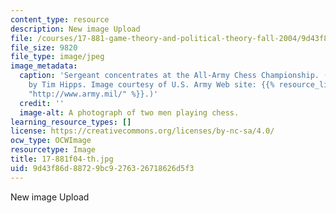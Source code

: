 ```yaml
---
content_type: resource
description: New image Upload
file: /courses/17-881-game-theory-and-political-theory-fall-2004/9d43f86d88729bc9276326718626d5f3_17-881f04-th.jpg
file_size: 9820
file_type: image/jpeg
image_metadata:
  caption: 'Sergeant concentrates at the All-Army Chess Championship. (Army photo
    by Tim Hipps. Image courtesy of U.S. Army Web site: {{% resource_link "8efec66e-09ce-48db-979d-f9a3ca6671a3"
    "http://www.army.mil/" %}}.)'
  credit: ''
  image-alt: A photograph of two men playing chess.
learning_resource_types: []
license: https://creativecommons.org/licenses/by-nc-sa/4.0/
ocw_type: OCWImage
resourcetype: Image
title: 17-881f04-th.jpg
uid: 9d43f86d-8872-9bc9-2763-26718626d5f3
---
```

New image Upload